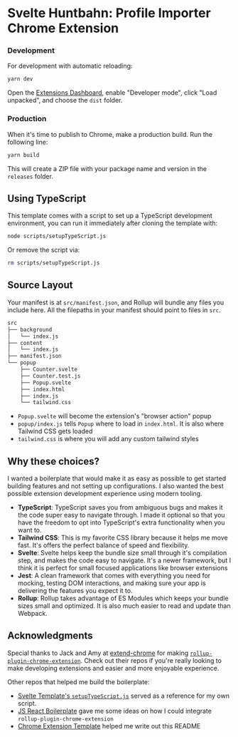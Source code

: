 # Svelte Huntbahn: Profile Importer Chrome Extension

### Development

For development with automatic reloading:

```sh
yarn dev
```

Open the [Extensions Dashboard](chrome://extensions), enable "Developer mode", click "Load unpacked", and choose the `dist` folder.

### Production

When it's time to publish to Chrome, make a production build. Run the following line:

```sh
yarn build
```

This will create a ZIP file with your package name and version in the `releases`
folder.

## Using TypeScript

This template comes with a script to set up a TypeScript development environment, you can run it immediately after cloning the template with:

```bash
node scripts/setupTypeScript.js
```

Or remove the script via:

```bash
rm scripts/setupTypeScript.js
```

## Source Layout

Your manifest is at `src/manifest.json`, and Rollup will bundle any files you
include here. All the filepaths in your manifest should point to files in `src`.

```bash
src
├── background
│   └── index.js
├── content
│   └── index.js
├── manifest.json
└── popup
    ├── Counter.svelte
    ├── Counter.test.js
    ├── Popup.svelte
    ├── index.html
    ├── index.js
    └── tailwind.css
```

- `Popup.svelte` will become the extension's "browser action" popup
- `popup/index.js` tells `Popup` where to load in `index.html`. It is also where Tailwind CSS gets loaded
- `tailwind.css` is where you will add any custom tailwind styles

## Why these choices?

I wanted a boilerplate that would make it as easy as possible to get started building features and not setting up configurations. I also wanted the best possible extension development experience using modern tooling.

- **TypeScript**: TypeScript saves you from ambiguous bugs and makes it the code super easy to navigate through. I made it optional so that you have the freedom to opt into TypeScript's extra functionality when you want to.
- **Tailwind CSS**: This is my favorite CSS library because it helps me move fast. It's offers the perfect balance of speed and flexibility.
- **Svelte**: Svelte helps keep the bundle size small through it's compilation step, and makes the code easy to navigate. It's a newer framework, but I think it is perfect for small focused applications like browser extensions
- **Jest**: A clean framework that comes with everything you need for mocking, testing DOM interactions, and making sure your app is delivering the features you expect it to.
- **Rollup**: Rollup takes advantage of ES Modules which keeps your bundle sizes small and optimized. It is also much easier to read and update than Webpack.

## Acknowledgments

Special thanks to Jack and Amy at [extend-chrome](https://github.com/extend-chrome) for making [`rollup-plugin-chrome-extension`](https://github.com/extend-chrome/rollup-plugin-chrome-extension). Check out their repos if you're really looking to make developing extensions and easier and more enjoyable experience.

Other repos that helped me build the boilerplate:

- [Svelte Template's `setupTypeScript.js`](https://github.com/sveltejs/template/blob/master/scripts/setupTypeScript.js) served as a reference for my own script.
- [JS React Boilerplate](https://github.com/extend-chrome/js-react-boilerplate) gave me some ideas on how I could integrate `rollup-plugin-chrome-extension`
- [Chrome Extension Template](https://github.com/duo-labs/chrome-extension-boilerplate) helped me write out this README
